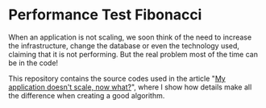 # Performance Test Fibonacci

When an application is not scaling, we soon think of the need to increase the infrastructure, change the database or even the technology used, claiming that it is not performing. But the real problem most of the time can be in the code!

This repository contains the source codes used in the article "[My application doesn't scale, now what?](https://blog.elisongomes.com/my-application-doesnt-scale-now-what-4cf089c91375)", where I show how details make all the difference when creating a good algorithm.